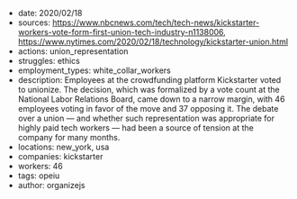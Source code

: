 - date: 2020/02/18
- sources: https://www.nbcnews.com/tech/tech-news/kickstarter-workers-vote-form-first-union-tech-industry-n1138006, https://www.nytimes.com/2020/02/18/technology/kickstarter-union.html
- actions: union_representation
- struggles: ethics
- employment_types: white_collar_workers
- description: Employees at the crowdfunding platform Kickstarter voted to unionize. The decision, which was formalized by a vote count at the National Labor Relations Board, came down to a narrow margin, with 46 employees voting in favor of the move and 37 opposing it. The debate over a union — and whether such representation was appropriate for highly paid tech workers — had been a source of tension at the company for many months.
- locations: new_york, usa
- companies: kickstarter
- workers: 46
- tags: opeiu
- author: organizejs
